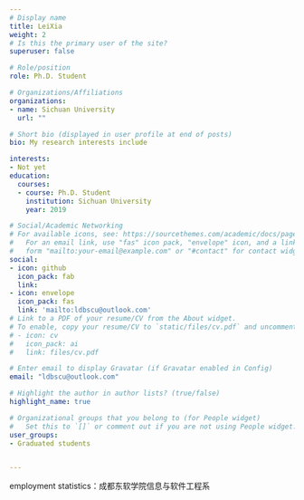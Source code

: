 ```yaml
---
# Display name
title: LeiXia
weight: 2
# Is this the primary user of the site?
superuser: false

# Role/position
role: Ph.D. Student

# Organizations/Affiliations
organizations:
- name: Sichuan University
  url: ""

# Short bio (displayed in user profile at end of posts)
bio: My research interests include 

interests:
- Not yet
education:
  courses:
  - course: Ph.D. Student
    institution: Sichuan University
    year: 2019

# Social/Academic Networking
# For available icons, see: https://sourcethemes.com/academic/docs/page-builder/#icons
#   For an email link, use "fas" icon pack, "envelope" icon, and a link in the
#   form "mailto:your-email@example.com" or "#contact" for contact widget.
social:
- icon: github
  icon_pack: fab
  link: 
- icon: envelope
  icon_pack: fas
  link: 'mailto:ldbscu@outlook.com' 
# Link to a PDF of your resume/CV from the About widget.
# To enable, copy your resume/CV to `static/files/cv.pdf` and uncomment the lines below.
# - icon: cv
#   icon_pack: ai
#   link: files/cv.pdf

# Enter email to display Gravatar (if Gravatar enabled in Config)
email: "ldbscu@outlook.com"

# Highlight the author in author lists? (true/false)
highlight_name: true

# Organizational groups that you belong to (for People widget)
#   Set this to `[]` or comment out if you are not using People widget.
user_groups:
- Graduated students


---
```


employment statistics：成都东软学院信息与软件工程系